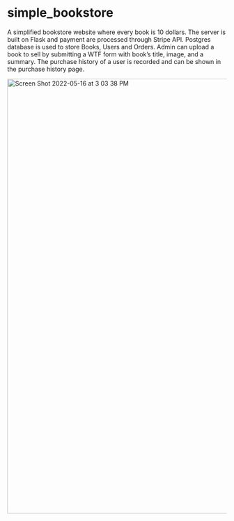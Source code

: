 # simple_bookstore

A simplified bookstore website where every book is 10 dollars.
The server is built on Flask and payment are processed through Stripe API. Postgres
database is used to store Books, Users and Orders. Admin can upload a book to sell by
submitting a WTF form with book’s title, image, and a summary. The purchase history of a
user is recorded and can be shown in the purchase history page.

<img width="1000" alt="Screen Shot 2022-05-16 at 3 03 38 PM" src="https://user-images.githubusercontent.com/7258959/168690185-2cedc0ae-9824-423e-b7c2-1bfab8205074.png">
